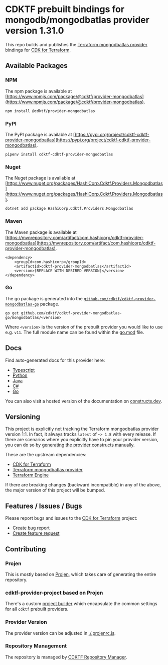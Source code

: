 # CDKTF prebuilt bindings for mongodb/mongodbatlas provider version 1.31.0

This repo builds and publishes the [Terraform mongodbatlas provider](https://registry.terraform.io/providers/mongodb/mongodbatlas/1.31.0/docs) bindings for [CDK for Terraform](https://cdk.tf).

## Available Packages

### NPM

The npm package is available at [https://www.npmjs.com/package/@cdktf/provider-mongodbatlas](https://www.npmjs.com/package/@cdktf/provider-mongodbatlas).

`npm install @cdktf/provider-mongodbatlas`

### PyPI

The PyPI package is available at [https://pypi.org/project/cdktf-cdktf-provider-mongodbatlas](https://pypi.org/project/cdktf-cdktf-provider-mongodbatlas).

`pipenv install cdktf-cdktf-provider-mongodbatlas`

### Nuget

The Nuget package is available at [https://www.nuget.org/packages/HashiCorp.Cdktf.Providers.Mongodbatlas](https://www.nuget.org/packages/HashiCorp.Cdktf.Providers.Mongodbatlas).

`dotnet add package HashiCorp.Cdktf.Providers.Mongodbatlas`

### Maven

The Maven package is available at [https://mvnrepository.com/artifact/com.hashicorp/cdktf-provider-mongodbatlas](https://mvnrepository.com/artifact/com.hashicorp/cdktf-provider-mongodbatlas).

```
<dependency>
    <groupId>com.hashicorp</groupId>
    <artifactId>cdktf-provider-mongodbatlas</artifactId>
    <version>[REPLACE WITH DESIRED VERSION]</version>
</dependency>
```

### Go

The go package is generated into the [`github.com/cdktf/cdktf-provider-mongodbatlas-go`](https://github.com/cdktf/cdktf-provider-mongodbatlas-go) package.

`go get github.com/cdktf/cdktf-provider-mongodbatlas-go/mongodbatlas/<version>`

Where `<version>` is the version of the prebuilt provider you would like to use e.g. `v11`. The full module name can be found
within the [go.mod](https://github.com/cdktf/cdktf-provider-mongodbatlas-go/blob/main/mongodbatlas/go.mod#L1) file.

## Docs

Find auto-generated docs for this provider here:

* [Typescript](./docs/API.typescript.md)
* [Python](./docs/API.python.md)
* [Java](./docs/API.java.md)
* [C#](./docs/API.csharp.md)
* [Go](./docs/API.go.md)

You can also visit a hosted version of the documentation on [constructs.dev](https://constructs.dev/packages/@cdktf/provider-mongodbatlas).

## Versioning

This project is explicitly not tracking the Terraform mongodbatlas provider version 1:1. In fact, it always tracks `latest` of `~> 1.8` with every release. If there are scenarios where you explicitly have to pin your provider version, you can do so by [generating the provider constructs manually](https://cdk.tf/imports).

These are the upstream dependencies:

* [CDK for Terraform](https://cdk.tf)
* [Terraform mongodbatlas provider](https://registry.terraform.io/providers/mongodb/mongodbatlas/1.31.0)
* [Terraform Engine](https://terraform.io)

If there are breaking changes (backward incompatible) in any of the above, the major version of this project will be bumped.

## Features / Issues / Bugs

Please report bugs and issues to the [CDK for Terraform](https://cdk.tf) project:

* [Create bug report](https://cdk.tf/bug)
* [Create feature request](https://cdk.tf/feature)

## Contributing

### Projen

This is mostly based on [Projen](https://github.com/projen/projen), which takes care of generating the entire repository.

### cdktf-provider-project based on Projen

There's a custom [project builder](https://github.com/cdktf/cdktf-provider-project) which encapsulate the common settings for all `cdktf` prebuilt providers.

### Provider Version

The provider version can be adjusted in [./.projenrc.js](./.projenrc.js).

### Repository Management

The repository is managed by [CDKTF Repository Manager](https://github.com/cdktf/cdktf-repository-manager/).

